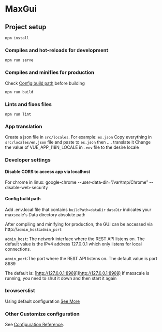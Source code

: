 # MaxGui

## Project setup

```
npm install
```

### Compiles and hot-reloads for development

```
npm run serve
```

### Compiles and minifies for production
Check [Config build path](#config-build-path) before building

```
npm run build
```

### Lints and fixes files

```
npm run lint
```
### App translation
Create a json file in `src/locales`. For example: `es.json`
Copy everything in `src/locales/en.json` file and paste to `es.json` then .... translate it
Change the value of VUE_APP_I18N_LOCALE in `.env` file to the desire locale

### Developer settings
#### Disable CORS to access app via localhost
For chrome in linux: google-chrome  --user-data-dir=”/var/tmp/Chrome” --disable-web-security

#### Config build path
Add .env.local file that contains `buildPath=dataDir`
`dataDir` indicates your maxscale's Data directory absolute path

After compiling and minifying for production, the GUI can be accessed via
http://`admin_host`:`admin_port`

`admin_host`: The network interface where the REST API listens on. The default value is the IPv4 address 127.0.0.1 which only listens for local connections.

`admin_port`:The port where the REST API listens on. The default value is port 8989

The default is: [http://127.0.0.1:8989](http://127.0.0.1:8989)
If maxscale is running, you need to shut it down and then start it again

### browserslist

Using default configuration
[See More](https://github.com/browserslist/browserslist)

### Other Customize configuration

See [Configuration Reference](https://cli.vuejs.org/config/).
